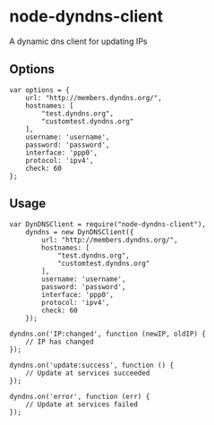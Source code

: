 node-dyndns-client
==================

A dynamic dns client for updating IPs

Options
-------
    var options = {
        url: "http://members.dyndns.org/",
        hostnames: [
            "test.dyndns.org",
            "customtest.dyndns.org"
        ],
        username: 'username',
        password: 'password',
        interface: 'ppp0',
        protocol: 'ipv4',
        check: 60
    };

Usage
-----
    var DynDNSClient = require("node-dyndns-client"),
        dyndns = new DynDNSClient({
            url: "http://members.dyndns.org/",
            hostnames: [
                "test.dyndns.org",
                "customtest.dyndns.org"
            ],
            username: 'username',
            password: 'password',
            interface: 'ppp0',
            protocol: 'ipv4',
            check: 60
        });

    dyndns.on('IP:changed', function (newIP, oldIP) {
        // IP has changed
    });

    dyndns.on('update:success', function () {
        // Update at services succeeded
    });

    dyndns.on('error', function (err) {
        // Update at services failed
    });